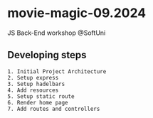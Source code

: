 # movie-magic-09.2024
JS Back-End workshop @SoftUni

## Developing steps
    1. Initial Project Architecture
    2. Setup express
    3. Setup hadelbars
    4. Add resources
    5. Setup static route
    6. Render home page
    7. Add routes and controllers